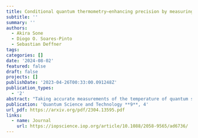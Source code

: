 ```yaml
---
title: Conditional quantum thermometry–enhancing precision by measuring less
subtitle: ''
summary: ''
authors:
  - Akira Sone
  - Diogo O. Soares-Pinto
  - Sebastian Deffner
tags:
categories: []
date: '2024-08-02'
featured: false
draft: false
projects: []
publishDate: '2023-04-26T00:33:00.091248Z'
publication_types:
  - '2'
abstract: "Taking accurate measurements of the temperature of quantum systems is a challenging task. The mathematical peculiarities of quantum information make it virtually impossible to measure with infinite precision. In the present letter, we introduce a generalize thermal state, which is conditioned on the pointer states of the available measurement apparatus. We show that this conditional thermal state outperforms the Gibbs state in quantum thermometry. The origin for the enhanced precision can be sought in its asymmetry quantified by the Wigner-Yanase-Dyson skew information. This additional resource is further clarified in a fully resource-theoretic analysis, and we show that there is a Gibbs-preserving map to convert a target state into the conditional thermal state. Finally, we relate the quantum J-divergence between the conditional thermal state and the same target state to quantum heat."
publication: 'Quantum Science and Technology **9**, 4'
url_pdf: https://arxiv.org/pdf/2304.13595.pdf
links:
  - name: Journal
    url: https://iopscience.iop.org/article/10.1088/2058-9565/ad6736/
---
```

